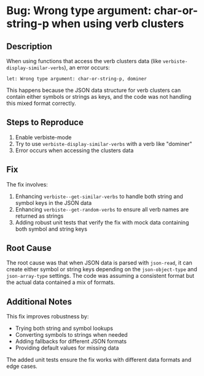 # Bug: Wrong type argument: char-or-string-p when using verb clusters

## Description
When using functions that access the verb clusters data (like `verbiste-display-similar-verbs`), an error occurs:
```
let: Wrong type argument: char-or-string-p, dominer
```

This happens because the JSON data structure for verb clusters can contain either symbols or strings as keys, and the code was not handling this mixed format correctly.

## Steps to Reproduce
1. Enable verbiste-mode
2. Try to use `verbiste-display-similar-verbs` with a verb like "dominer"
3. Error occurs when accessing the clusters data

## Fix
The fix involves:
1. Enhancing `verbiste--get-similar-verbs` to handle both string and symbol keys in the JSON data
2. Enhancing `verbiste--get-random-verbs` to ensure all verb names are returned as strings
3. Adding robust unit tests that verify the fix with mock data containing both symbol and string keys

## Root Cause
The root cause was that when JSON data is parsed with `json-read`, it can create either symbol or string keys depending on the `json-object-type` and `json-array-type` settings. The code was assuming a consistent format but the actual data contained a mix of formats.

## Additional Notes
This fix improves robustness by:
- Trying both string and symbol lookups
- Converting symbols to strings when needed
- Adding fallbacks for different JSON formats
- Providing default values for missing data

The added unit tests ensure the fix works with different data formats and edge cases.